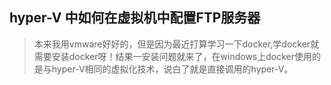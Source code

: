 ## hyper-V 中如何在虚拟机中配置FTP服务器

> 本来我用vmware好好的，但是因为最近打算学习一下docker,学docker就需要安装docker呀！结果一安装问题就来了，在windows上docker使用的是与hyper-V相同的虚拟化技术，说白了就是直接调用的hyper-V。